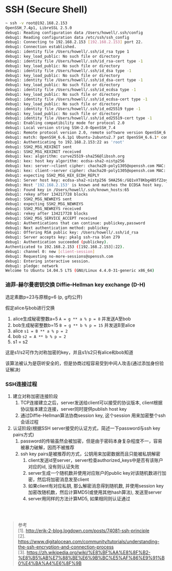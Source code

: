 # SSH (Secure Shell)

```bash
~ ssh -v root@192.168.2.153
OpenSSH_7.4p1, LibreSSL 2.5.0
debug1: Reading configuration data /Users/howell/.ssh/config
debug1: Reading configuration data /etc/ssh/ssh_config
debug1: Connecting to 192.168.2.153 [192.168.2.153] port 22.
debug1: Connection established.
debug1: identity file /Users/howell/.ssh/id_rsa type 1
debug1: key_load_public: No such file or directory
debug1: identity file /Users/howell/.ssh/id_rsa-cert type -1
debug1: key_load_public: No such file or directory
debug1: identity file /Users/howell/.ssh/id_dsa type -1
debug1: key_load_public: No such file or directory
debug1: identity file /Users/howell/.ssh/id_dsa-cert type -1
debug1: key_load_public: No such file or directory
debug1: identity file /Users/howell/.ssh/id_ecdsa type -1
debug1: key_load_public: No such file or directory
debug1: identity file /Users/howell/.ssh/id_ecdsa-cert type -1
debug1: key_load_public: No such file or directory
debug1: identity file /Users/howell/.ssh/id_ed25519 type -1
debug1: key_load_public: No such file or directory
debug1: identity file /Users/howell/.ssh/id_ed25519-cert type -1
debug1: Enabling compatibility mode for protocol 2.0
debug1: Local version string SSH-2.0-OpenSSH_7.4
debug1: Remote protocol version 2.0, remote software version OpenSSH_6.6.1p1 Ubuntu-2ubuntu2.7
debug1: match: OpenSSH_6.6.1p1 Ubuntu-2ubuntu2.7 pat OpenSSH_6.6.1* compat 0x04000000
debug1: Authenticating to 192.168.2.153:22 as 'root'
debug1: SSH2_MSG_KEXINIT sent
debug1: SSH2_MSG_KEXINIT received
debug1: kex: algorithm: curve25519-sha256@libssh.org
debug1: kex: host key algorithm: ecdsa-sha2-nistp256
debug1: kex: server->client cipher: chacha20-poly1305@openssh.com MAC: <implicit> compression: none
debug1: kex: client->server cipher: chacha20-poly1305@openssh.com MAC: <implicit> compression: none
debug1: expecting SSH2_MSG_KEX_ECDH_REPLY
debug1: Server host key: ecdsa-sha2-nistp256 SHA256:/GQ1vXT8Kbg4B5fZ2oyjinF8BsHbD6xZQYGCYLwL5oQ
debug1: Host '192.168.2.153' is known and matches the ECDSA host key.
debug1: Found key in /Users/howell/.ssh/known_hosts:65
debug1: rekey after 134217728 blocks
debug1: SSH2_MSG_NEWKEYS sent
debug1: expecting SSH2_MSG_NEWKEYS
debug1: SSH2_MSG_NEWKEYS received
debug1: rekey after 134217728 blocks
debug1: SSH2_MSG_SERVICE_ACCEPT received
debug1: Authentications that can continue: publickey,password
debug1: Next authentication method: publickey
debug1: Offering RSA public key: /Users/howell/.ssh/id_rsa
debug1: Server accepts key: pkalg ssh-rsa blen 279
debug1: Authentication succeeded (publickey).
Authenticated to 192.168.2.153 ([192.168.2.153]:22).
debug1: channel 0: new [client-session]
debug1: Requesting no-more-sessions@openssh.com
debug1: Entering interactive session.
debug1: pledge: network
Welcome to Ubuntu 14.04.5 LTS (GNU/Linux 4.4.0-31-generic x86_64)
```

### 迪菲-赫尔曼密钥交换 Diffie–Hellman key exchange (D-H)

选定素数p=23与原根g=6 (p, g均公开)

假定alice与bob进行交换

1. alice生成秘密整数a=5 `A = g ** a % p = 8` 并发送A至bob
2. bob生成秘密整数b=15 `B = g ** b % p = 15` 并发送B至alice
3. alice `s1 = B ** a % p = 2`
4. bob `s2 = A ** b % p = 2`    
5. s1 = s2

这是s1/s2可作为对称加密的key，并且s1/s2只有alice和bob知道

该算法被认为是窃听安全的，但是协商过程容易受到中间人攻击(通过添加身份验证解决)


### SSH连接过程

1. 建立对称加密连接阶段
    1. TCP连接建立之后，server发送给client可以接受的协议版本, client根据协议版本建立连接，server同时提供publish host key
    2. 通过Diffie-Hellman算法协商session key, 这个session 用来加密整个ssh会话过程
2. 认证阶段(根据SSH server接受的认证方式，简述一下password与ssh key pairs方式)
    1. password的传输虽然会被加密，但是由于密码本身复杂程度不一，容易被暴力破解，因而不被推荐
    2. ssh key pairs是被推荐的方式，公钥用来加密数据而且只能被私钥解密
        1. client发送id至server，server检查authorized_keys中是否有该账户对应的id, 没有则认证失败
        2. server生成一个随机数并使用对应账户的public key对该随机数进行加密，然后将加密消息发至client
        3. 如果client有对应私钥, 那么解密消息得到随机数, 并使用session key加密改随机数，然后计算MD5(或使用其他hash算法), 发送至server
        4. server用同样的方法计算MD5, 如果相同则认证通过

<br><br>
> 参考 <br>
> [1]. http://erik-2-blog.logdown.com/posts/74081-ssh-principle <br>
> [2]. https://www.digitalocean.com/community/tutorials/understanding-the-ssh-encryption-and-connection-process <br>
> [3]. https://zh.wikipedia.org/wiki/%E8%BF%AA%E8%8F%B2-%E8%B5%AB%E7%88%BE%E6%9B%BC%E5%AF%86%E9%91%B0%E4%BA%A4%E6%8F%9B <br>
